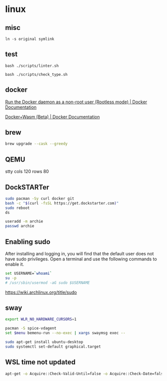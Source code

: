 # linux

## misc
```shell
ln -s original symlink
```

## test

```shell
bash ./scripts/linter.sh

bash ./scripts/check_type.sh
```

## docker

[Run the Docker daemon as a non-root user (Rootless mode) | Docker Documentation](https://docs.docker.com/engine/security/rootless/)

[Docker+Wasm (Beta) | Docker Documentation](https://docs.docker.com/desktop/wasm/)

## brew
```sh
brew upgrade --cask --greedy
```

## QEMU
stty cols 120 rows 80

## DockSTARTer
```sh
sudo pacman -Sy curl docker git
bash -c "$(curl -fsSL https://get.dockstarter.com)"
sudo reboot
ds
```

```sh
useradd -m archie
passwd archie
```

## Enabling sudo
After installing and logging in, you will find that the default user does not have sudo privileges. Open a terminal and use the following commands to enable it.

```sh
set USERNAME=`whoami`
su -p
# /usr/sbin/usermod -aG sudo $USERNAME
```

https://wiki.archlinux.org/title/sudo
## sway

```sh
export WLR_NO_HARDWARE_CURSORS=1

pacman -S spice-vdagent
set $menu bemenu-run --no-exec | xargs swaymsg exec --
```


```sh
sudo apt-get install ubuntu-desktop
sudo systemctl set-default graphical.target
```

## WSL time not updated
```sh
apt-get -o Acquire::Check-Valid-Until=false -o Acquire::Check-Date=false update
```

